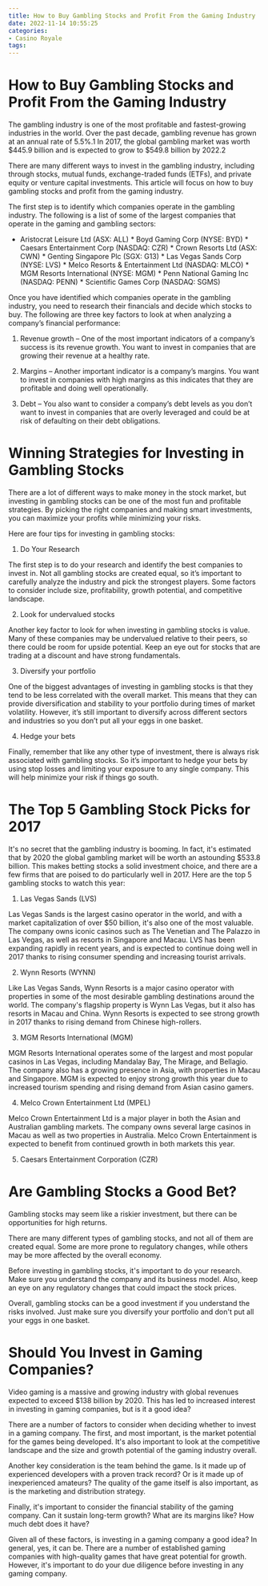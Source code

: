 ```yaml
---
title: How to Buy Gambling Stocks and Profit From the Gaming Industry
date: 2022-11-14 10:55:25
categories:
- Casino Royale
tags:
---
```



#  How to Buy Gambling Stocks and Profit From the Gaming Industry

The gambling industry is one of the most profitable and fastest-growing industries in the world. Over the past decade, gambling revenue has grown at an annual rate of 5.5%.1 In 2017, the global gambling market was worth $445.9 billion and is expected to grow to $549.8 billion by 2022.2

There are many different ways to invest in the gambling industry, including through stocks, mutual funds, exchange-traded funds (ETFs), and private equity or venture capital investments. This article will focus on how to buy gambling stocks and profit from the gaming industry.

The first step is to identify which companies operate in the gambling industry. The following is a list of some of the largest companies that operate in the gaming and gambling sectors:

* Aristocrat Leisure Ltd (ASX: ALL) * Boyd Gaming Corp (NYSE: BYD) * Caesars Entertainment Corp (NASDAQ: CZR) * Crown Resorts Ltd (ASX: CWN) * Genting Singapore Plc (SGX: G13) * Las Vegas Sands Corp (NYSE: LVS) * Melco Resorts & Entertainment Ltd (NASDAQ: MLCO) * MGM Resorts International (NYSE: MGM) * Penn National Gaming Inc (NASDAQ: PENN) * Scientific Games Corp (NASDAQ: SGMS)

Once you have identified which companies operate in the gambling industry, you need to research their financials and decide which stocks to buy. The following are three key factors to look at when analyzing a company’s financial performance:

1. Revenue growth – One of the most important indicators of a company’s success is its revenue growth. You want to invest in companies that are growing their revenue at a healthy rate.

2. Margins – Another important indicator is a company’s margins. You want to invest in companies with high margins as this indicates that they are profitable and doing well operationally.

3. Debt – You also want to consider a company’s debt levels as you don’t want to invest in companies that are overly leveraged and could be at risk of defaulting on their debt obligations.

#  Winning Strategies for Investing in Gambling Stocks

There are a lot of different ways to make money in the stock market, but investing in gambling stocks can be one of the most fun and profitable strategies. By picking the right companies and making smart investments, you can maximize your profits while minimizing your risks.

Here are four tips for investing in gambling stocks:

1. Do Your Research

The first step is to do your research and identify the best companies to invest in. Not all gambling stocks are created equal, so it’s important to carefully analyze the industry and pick the strongest players. Some factors to consider include size, profitability, growth potential, and competitive landscape.

2. Look for undervalued stocks

Another key factor to look for when investing in gambling stocks is value. Many of these companies may be undervalued relative to their peers, so there could be room for upside potential. Keep an eye out for stocks that are trading at a discount and have strong fundamentals.

3. Diversify your portfolio

One of the biggest advantages of investing in gambling stocks is that they tend to be less correlated with the overall market. This means that they can provide diversification and stability to your portfolio during times of market volatility. However, it’s still important to diversify across different sectors and industries so you don’t put all your eggs in one basket.

4. Hedge your bets

Finally, remember that like any other type of investment, there is always risk associated with gambling stocks. So it’s important to hedge your bets by using stop losses and limiting your exposure to any single company. This will help minimize your risk if things go south.

#  The Top 5 Gambling Stock Picks for 2017

It's no secret that the gambling industry is booming. In fact, it's estimated that by 2020 the global gambling market will be worth an astounding $533.8 billion. This makes betting stocks a solid investment choice, and there are a few firms that are poised to do particularly well in 2017. Here are the top 5 gambling stocks to watch this year:

1. Las Vegas Sands (LVS)

Las Vegas Sands is the largest casino operator in the world, and with a market capitalization of over $50 billion, it's also one of the most valuable. The company owns iconic casinos such as The Venetian and The Palazzo in Las Vegas, as well as resorts in Singapore and Macau. LVS has been expanding rapidly in recent years, and is expected to continue doing well in 2017 thanks to rising consumer spending and increasing tourist arrivals.

2. Wynn Resorts (WYNN)

Like Las Vegas Sands, Wynn Resorts is a major casino operator with properties in some of the most desirable gambling destinations around the world. The company's flagship property is Wynn Las Vegas, but it also has resorts in Macau and China. Wynn Resorts is expected to see strong growth in 2017 thanks to rising demand from Chinese high-rollers.

3. MGM Resorts International (MGM)

MGM Resorts International operates some of the largest and most popular casinos in Las Vegas, including Mandalay Bay, The Mirage, and Bellagio. The company also has a growing presence in Asia, with properties in Macau and Singapore. MGM is expected to enjoy strong growth this year due to increased tourism spending and rising demand from Asian casino gamers.

4. Melco Crown Entertainment Ltd (MPEL)

Melco Crown Entertainment Ltd is a major player in both the Asian and Australian gambling markets. The company owns several large casinos in Macau as well as two properties in Australia. Melco Crown Entertainment is expected to benefit from continued growth in both markets this year.

5. Caesars Entertainment Corporation (CZR)

#  Are Gambling Stocks a Good Bet?

Gambling stocks may seem like a riskier investment, but there can be opportunities for high returns.

There are many different types of gambling stocks, and not all of them are created equal. Some are more prone to regulatory changes, while others may be more affected by the overall economy.

Before investing in gambling stocks, it's important to do your research. Make sure you understand the company and its business model. Also, keep an eye on any regulatory changes that could impact the stock prices.

Overall, gambling stocks can be a good investment if you understand the risks involved. Just make sure you diversify your portfolio and don't put all your eggs in one basket.

#  Should You Invest in Gaming Companies?

Video gaming is a massive and growing industry with global revenues expected to exceed $138 billion by 2020. This has led to increased interest in investing in gaming companies, but is it a good idea?

There are a number of factors to consider when deciding whether to invest in a gaming company. The first, and most important, is the market potential for the games being developed. It's also important to look at the competitive landscape and the size and growth potential of the gaming industry overall.

Another key consideration is the team behind the game. Is it made up of experienced developers with a proven track record? Or is it made up of inexperienced amateurs? The quality of the game itself is also important, as is the marketing and distribution strategy.

Finally, it's important to consider the financial stability of the gaming company. Can it sustain long-term growth? What are its margins like? How much debt does it have?

Given all of these factors, is investing in a gaming company a good idea? In general, yes, it can be. There are a number of established gaming companies with high-quality games that have great potential for growth. However, it's important to do your due diligence before investing in any gaming company.